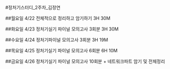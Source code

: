 #정처기스터디_2주차_김정연

##월요일 4/22
전체적으로 정리하고 암기하기
3H 30M

##화요일 4/23
정처기실기 파이널 모의고사 3회분
3H 30M

##수요일 4/24
정처기파이널 모의고사 3회분
3H 19M

##목요일 4/25
정처기실기 파이널 모의고사 6회분
6H 10M

##금요일 4/26
정처기실기 파이널 모의고사 10회분 + 네트워크파트 암기 및 전체정리
